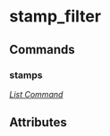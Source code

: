 <!-- Generated Document: Do not edit -->

# stamp_filter

## Commands

### stamps

*[List Command](../general_usage/#list-commands)*

## Attributes